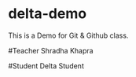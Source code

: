# delta-demo
 This  is a Demo for Git &amp; Github class.

#Teacher
Shradha Khapra

#Student
Delta Student